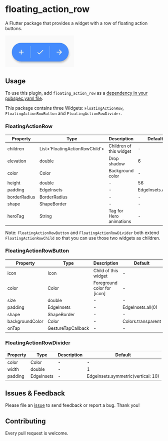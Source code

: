 # floating_action_row

A Flutter package that provides a widget with a row of floating action buttons.

<img src="assets/1.jpg" width="220px">

## Usage

To use this plugin, add `floating_action_row` as a [dependency in your pubspec.yaml file](https://flutter.io/platform-plugins/).

This package contains three Widgets: `FloatingActionRow`, `FloatingActionRowButton` and `FloatingActionRowDivider`.

### FloatingActionRow

| Property     | Type                           | Description             | Default           |
|--------------|--------------------------------|-------------------------|-------------------|
| children     | List<'FloatingActionRowChild'> | Children of this widget | -                 |
| elevation    | double                         | Drop shadow             | 6                 |
| color        | Color                          | Background color        | -                 |
| height       | double                         | -                       | 56                |
| padding      | EdgeInsets                     | -                       | EdgeInsets.all(0) |
| borderRadius | BorderRadius                   | -                       | -                 |
| shape        | ShapeBorder                    | -                       | -                 |
| heroTag      | String                         | Tag for Hero animations | -                 |

Note: `FloatingActionRowButton` and `FloatingActionRowDivider` both extend `FloatingActionRowChild` so that you can use those two widgets as children.

### FloatingActionRowButton

| Property        | Type               | Description                 | Default            |
|-----------------|--------------------|-----------------------------|--------------------|
| icon            | Icon               | Child of this widget        | -                  |
| color           | Color              | Foreground color for [icon] | -                  |
| size            | double             | -                           | -                  |
| padding         | EdgeInsets         | -                           | EdgeInsets.all(0)  |
| shape           | ShapeBorder        | -                           | -                  |
| backgroundColor | Color              | -                           | Colors.transparent |
| onTap           | GestureTapCallback | -                           | -                  |

### FloatingActionRowDivider

| Property | Type       | Description | Default                            |
|----------|------------|-------------|------------------------------------|
| color    | Color      | -           | -                                  |
| width    | double     | -           | 1                                  |
| padding  | EdgeInsets | -           | EdgeInsets.symmetric(vertical: 10) |

## Issues & Feedback

Please file an [issue](https://github.com/niklas-8/floating_action_row/issues) to send feedback or report a bug. Thank you!

## Contributing

Every pull request is welcome.
